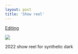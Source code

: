 ```yaml
---
layout: post
title: 'Show reel'
---
```

[Editing]()




![](https://vimeo.com/670299715)



2022 show reel for synthetic dark
